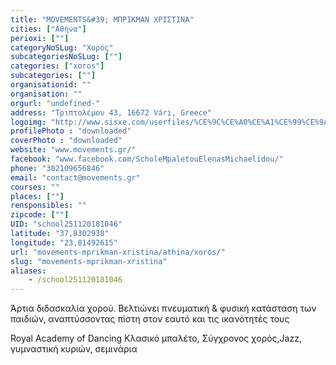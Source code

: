 ```yaml
---
title: "MOVEMENTS&#39; ΜΠΡΙΚΜΑΝ ΧΡΙΣΤΙΝΑ"
cities: ["Αθήνα"]
perioxi: [""]
categoryNoSLug: "Χορός"
subcategoriesNoSLug: [""]
categories: ["xoros"]
subcategories: [""]
organisationid: ""
organisation: ""
orgurl: "undefined-"
address: "Τριπτολέμου 43, 16672 Vári, Greece"
logoimg: "http://www.sisxe.com/userfiles/%CE%9C%CE%A0%CE%A1%CE%99%CE%9A%CE%9C%CE%91%CE%9D%20%CE%A7%CE%A1%CE%99%CE%A3%CE%A4%CE%99%CE%9D%CE%91%20MOVEMENTS_LOGO%20with%20address%20and%20RAD%20badge.jpg"
profilePhoto : "downloaded"
coverPhoto : "downloaded"
website: "www.movements.gr/"
facebook: "www.facebook.com/ScholeMpaletouElenasMichaelidou/"
phone: "302109656846"
email: "contact@movements.gr"
courses: ""
places: [""]
rensponsibles: ""
zipcode: [""]
UID: "school251120181046"
latitude: "37,8302938"
longitude: "23,81492615"
url: "movements-mprikman-xristina/athina/xoros/"
slug: "movements-mprikman-xristina"
aliases:
    - /school251120181046
---
```



Άρτια διδασκαλία χορού. Βελτιώνει πνευματική &amp; φυσική κατάσταση των παιδιών, αναπτύσσοντας πίστη στον εαυτό και τις ικανότητές τους

Royal Academy of Dancing Κλασικό μπαλέτο, Σύγχρονος χορός,Jazz, γυμναστική κυριών, σεμινάρια
